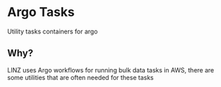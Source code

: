 # Argo Tasks

Utility tasks containers for argo

## Why?

LINZ uses Argo workflows for running bulk data tasks in AWS, there are some utilities that are often needed for these tasks
